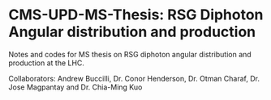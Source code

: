 # CMS-UPD-MS-Thesis: RSG Diphoton Angular distribution and production

Notes and codes for MS thesis on RSG diphoton angular distribution and production at the LHC.

Collaborators: Andrew Buccilli, Dr. Conor Henderson, Dr. Otman Charaf, Dr. Jose Magpantay and Dr. Chia-Ming Kuo
 
